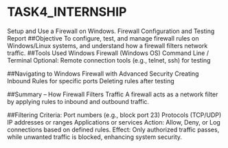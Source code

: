 # TASK4_INTERNSHIP
Setup and Use a Firewall on Windows.
Firewall Configuration and Testing Report
##Objective
To configure, test, and manage firewall rules on Windows/Linux systems, and understand how a firewall filters network traffic.
##Tools Used
Windows Firewall (Windows OS)
Command Line / Terminal
Optional: Remote connection tools (e.g., telnet, ssh) for testing

##Navigating to Windows Firewall with Advanced Security
Creating Inbound Rules for specific ports
Deleting rules after testing

##Summary – How Firewall Filters Traffic
A firewall acts as a network filter by applying rules to inbound and outbound traffic.

##Filtering Criteria:
Port numbers (e.g., block port 23)
Protocols (TCP/UDP)
IP addresses or ranges
Applications or services
Action: Allow, Deny, or Log connections based on defined rules.
Effect: Only authorized traffic passes, while unwanted traffic is blocked, enhancing system security.
